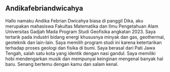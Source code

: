 ## Andikafebriandwicahya
Hallo namaku Andika Febrian Dwicahya biasa di panggil Dika, aku merupakan mahasiswa Fakultas Matematika dan Ilmu Pengetahuan Alam Universitas Gadjah Mada Program Studi Geofisika angkatan 2023. Saya tertarik pada industri bidang energi khususnya minyak dan gas, geothermal, geoteknik dan lain-lain. Saya memilih program studi ini karena ketertarikan terhadap proses geologi dan fisika di bumi. Saya berasal dari Pati Jawa Tengah, salah satu kota yang identik dengan nasi gandul. Saya memiliki hobi mendengarkan musik dan mempunyai keinginan mengenal banyak hal baru. Senang bertemu dengan kamu dan salam kenal.
